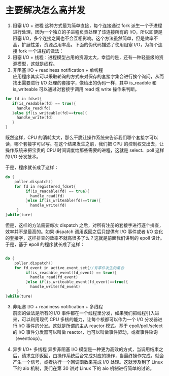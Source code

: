 <!--
 * @Author: zzzzztw
 * @Date: 2023-03-07 14:35:13
 * @LastEditors: Do not edit
 * @LastEditTime: 2023-03-07 14:40:46
 * @FilePath: /cpptest/linux网络编程/C10K问题.md
-->
# 主要解决怎么高并发
1. 阻塞 I/O + 进程
这种方式最为简单直接，每个连接通过 fork 派生一个子进程进行处理，因为一个独立的子进程负责处理了该连接所有的 I/O，所以即便是阻塞 I/O，多个连接之间也不会互相影响。这个方法虽然简单，但是效率不高，扩展性差，资源占用率高。下面的伪代码描述了使用阻塞 I/O，为每个连接 fork 一个进程的做法：
2. 阻塞 I/O + 线程：进程模型占用的资源太大，幸运的是，还有一种轻量级的资源模型，这就是线程。  
3. 非阻塞 I/O + readiness notification + 单线程  
应用程序其实可以采取轮询的方式来对保存的套接字集合进行挨个询问，从而找出需要进行 I/O 处理的套接字，像给出的伪码一样，其中 is_readble 和 is_writeable 可以通过对套接字调用 read 或 write 操作来判断。
```cpp
for fd in fdset{
   if(is_readable(fd) == true){
     handle_read(fd)
   }else if(is_writeable(fd)==true){
     handle_write(fd)
   }
}
```
既然这样，CPU 的消耗太大，那么干脆让操作系统来告诉我们哪个套接字可以读，哪个套接字可以写。在这个结果发生之前，我们把 CPU 的控制权交出去，让操作系统来把宝贵的 CPU 时间调度给那些需要的进程，这就是 select、poll 这样的 I/O 分发技术。  

于是，程序就长成了这样：
```cpp
do {
    poller.dispatch()
    for fd in registered_fdset{
         if(is_readable(fd) == true){
           handle_read(fd)
         }else if(is_writeable(fd)==true){
           handle_write(fd)
     }
}while(ture)
```
但是，这样的方法需要每次 dispatch 之后，对所有注册的套接字进行逐个排查，效率并不是最高的。如果 dispatch 调用返回之后只提供有 I/O 事件或者 I/O 变化的套接字，这样排查的效率不就高很多了么？这就是前面我们讲到的 epoll 设计。于是，基于 epoll 的程序就长成了这样：

```cpp

do {
    poller.dispatch()
    for fd_event in active_event_set{//有事件发生的集合
         if(is_readable_event(fd_event) == true){
           handle_read(fd_event)
         }else if(is_writeable_event(fd_event)==true){
           handle_write(fd_event)
     }
}while(ture)

```
3. 非阻塞 I/O + readiness notification + 多线程    
前面的做法是所有的 I/O 事件都在一个线程里分发，如果我们把线程引入进来，可以利用现代 CPU 多核的能力，让每个核都可以作为一个 I/O 分发器进行 I/O 事件的分发。这就是所谓的主从 reactor 模式。基于 epoll/poll/select 的 I/O 事件分发器可以叫做 reactor，也可以叫做事件驱动，或者事件轮询（eventloop）。

4. 异步 I/O+ 多线程
异步非阻塞 I/O 模型是一种更为高效的方式，当调用结束之后，请求立即返回，由操作系统后台完成对应的操作，当最终操作完成，就会产生一个信号，或者执行一个回调函数来完成 I/O 处理。这就涉及到了 Linux 下的 aio 机制，我们在第 30 讲对 Linux 下的 aio 机制进行简单的讨论。